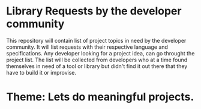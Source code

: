 # Library Requests by the developer community


This repository will contain list of project topics in need by the developer community. It will list 
requests with their respective language and specifications. Any developer looking for a project idea,
can go throught the project list. The list will be collected from developers who at a time found 
themselves in need of a tool or library but didn't find it out there that they have to build it or 
improvise. 

# Theme: Lets do meaningful projects.  

